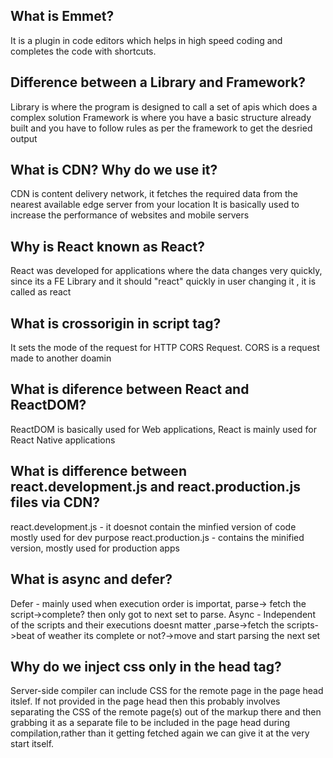 ## What is Emmet?
It is a plugin in code editors which helps in high speed coding and completes the code with shortcuts.

## Difference between a Library and Framework?
Library is where the program is designed to call a set of apis which does a complex solution
Framework is where you have a basic structure already built and you have to follow rules as per the framework to get the desried output

## What is CDN? Why do we use it?
CDN is content delivery network, it fetches the required data from the nearest available edge server from your location
It is basically used to increase the performance of websites and mobile servers

## Why is React known as React?
React was developed for applications where the data changes very quickly, since its a FE Library and it should "react" quickly in user changing it , it is called as react

## What is crossorigin in script tag?
It sets the mode of the request for HTTP CORS Request. CORS is a request made to another doamin

## What is diference between React and ReactDOM?
ReactDOM is basically used for Web applications, React is mainly used for React Native applications

## What is difference between react.development.js and react.production.js files via CDN?
react.development.js - it doesnot contain the minfied version of code mostly used for dev purpose
react.production.js - contains the minified version, mostly used for production apps

## What is async and defer? 
Defer - mainly used when execution order is importat, parse-> fetch the script->complete? then only got to next set to parse. 
Async - Independent of the scripts and their executions doesnt matter ,parse->fetch the scripts->beat of weather its complete or not?->move and start parsing the next set


## Why do we inject css only in the head tag?
 Server-side compiler can include CSS for the remote page in the page head itslef. If not provided in the page head then this probably involves separating the CSS of the remote page(s) out of the markup there and then grabbing it as a separate file to be included in the page head during compilation,rather than it getting fetched again we can give it at the very start itself.